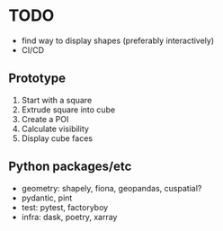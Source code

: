 # TODO

- find way to display shapes (preferably interactively)
- CI/CD


## Prototype
1. Start with a square
2. Extrude square into cube
3. Create a POI
4. Calculate visibility
5. Display cube faces

## Python packages/etc
- geometry: shapely, fiona, geopandas, cuspatial?
- pydantic, pint
- test: pytest, factoryboy
- infra: dask, poetry, xarray

